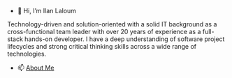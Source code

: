 - 👋 Hi, I’m Ilan Laloum

Technology-driven and solution-oriented with a solid IT background as a cross-functional team leader with over 20 years of experience as a full-stack hands-on developer. I have a deep understanding of software project lifecycles and strong critical thinking skills across a wide range of technologies.

- 📫 [About Me](https://www.easyadm.com/about-ilan-laloum)

<!---
ilanlal/ilanlal is a ✨ special ✨ repository because its `README.md` (this file) appears on your GitHub profile.
You can click the Preview link to take a look at your changes.
--->
